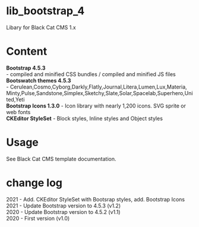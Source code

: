 # lib_bootstrap_4
Libary for Black Cat CMS 1.x

# Content
<b>Bootstrap 4.5.3</b><br> - compiled and minified CSS bundles / compiled and minified JS files<br>
<b>Bootswatch themes 4.5.3</b><br> - Cerulean,Cosmo,Cyborg,Darkly,Flatly,Journal,Litera,Lumen,Lux,Materia,<br>Minty,Pulse,Sandstone,Simplex,Sketchy,Slate,Solar,Spacelab,Superhero,United,Yeti<br>
<b>Bootstrap Icons 1.3.0</b> - Icon library with nearly 1,200 icons. SVG sprite or web fonts<br>
<b>CKEditor StyleSet</b> - Block styles, Inline styles and Object styles

# Usage
See Black Cat CMS template documentation.

# change log
2021 - Add. CKEditor StyleSet with Bootsrap styles, add. Bootstrap Icons<br> 
2021 - Update Bootstrap version to 4.5.3 (v1.2)<br>
2020 - Update Bootstrap version to 4.5.2 (v1.1)<br>
2020 - First version (v1.0)
 
